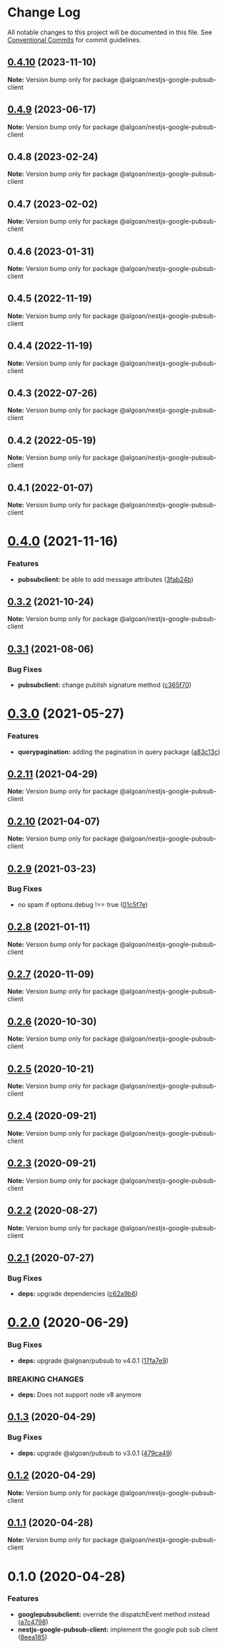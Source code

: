 # Change Log

All notable changes to this project will be documented in this file.
See [Conventional Commits](https://conventionalcommits.org) for commit guidelines.

## [0.4.10](https://github.com/algoan/nestjs-components/compare/@algoan/nestjs-google-pubsub-client@0.4.9...@algoan/nestjs-google-pubsub-client@0.4.10) (2023-11-10)

**Note:** Version bump only for package @algoan/nestjs-google-pubsub-client





## [0.4.9](https://github.com/algoan/nestjs-components/compare/@algoan/nestjs-google-pubsub-client@0.4.8...@algoan/nestjs-google-pubsub-client@0.4.9) (2023-06-17)

**Note:** Version bump only for package @algoan/nestjs-google-pubsub-client





## 0.4.8 (2023-02-24)

**Note:** Version bump only for package @algoan/nestjs-google-pubsub-client





## 0.4.7 (2023-02-02)

**Note:** Version bump only for package @algoan/nestjs-google-pubsub-client





## 0.4.6 (2023-01-31)

**Note:** Version bump only for package @algoan/nestjs-google-pubsub-client





## 0.4.5 (2022-11-19)

**Note:** Version bump only for package @algoan/nestjs-google-pubsub-client





## 0.4.4 (2022-11-19)

**Note:** Version bump only for package @algoan/nestjs-google-pubsub-client





## 0.4.3 (2022-07-26)

**Note:** Version bump only for package @algoan/nestjs-google-pubsub-client





## 0.4.2 (2022-05-19)

**Note:** Version bump only for package @algoan/nestjs-google-pubsub-client





## 0.4.1 (2022-01-07)

**Note:** Version bump only for package @algoan/nestjs-google-pubsub-client





# [0.4.0](https://github.com/algoan/nestjs-components/compare/@algoan/nestjs-google-pubsub-client@0.3.2...@algoan/nestjs-google-pubsub-client@0.4.0) (2021-11-16)


### Features

* **pubsubclient:** be able to add message attributes ([3fab24b](https://github.com/algoan/nestjs-components/commit/3fab24b7a327ae3fb5d83f2d098f77c3ef32cfec))





## [0.3.2](https://github.com/algoan/nestjs-components/compare/@algoan/nestjs-google-pubsub-client@0.3.1...@algoan/nestjs-google-pubsub-client@0.3.2) (2021-10-24)

**Note:** Version bump only for package @algoan/nestjs-google-pubsub-client





## [0.3.1](https://github.com/algoan/nestjs-components/compare/@algoan/nestjs-google-pubsub-client@0.3.0...@algoan/nestjs-google-pubsub-client@0.3.1) (2021-08-06)


### Bug Fixes

* **pubsubclient:** change publish signature method ([c365f70](https://github.com/algoan/nestjs-components/commit/c365f7013a4644e782963025c88cc0d093bcdfe0))





# [0.3.0](https://github.com/algoan/nestjs-components/compare/@algoan/nestjs-google-pubsub-client@0.2.11...@algoan/nestjs-google-pubsub-client@0.3.0) (2021-05-27)


### Features

* **querypagination:** adding the pagination in query package ([a83c13c](https://github.com/algoan/nestjs-components/commit/a83c13c71929eefef32903bab076ceb624128057))





## [0.2.11](https://github.com/algoan/nestjs-components/compare/@algoan/nestjs-google-pubsub-client@0.2.10...@algoan/nestjs-google-pubsub-client@0.2.11) (2021-04-29)

**Note:** Version bump only for package @algoan/nestjs-google-pubsub-client





## [0.2.10](https://github.com/algoan/nestjs-components/compare/@algoan/nestjs-google-pubsub-client@0.2.9...@algoan/nestjs-google-pubsub-client@0.2.10) (2021-04-07)

**Note:** Version bump only for package @algoan/nestjs-google-pubsub-client





## [0.2.9](https://github.com/algoan/nestjs-components/compare/@algoan/nestjs-google-pubsub-client@0.2.8...@algoan/nestjs-google-pubsub-client@0.2.9) (2021-03-23)


### Bug Fixes

* no spam if options.debug !== true ([01c5f7e](https://github.com/algoan/nestjs-components/commit/01c5f7e981d75efde073aa9b268f936e9438f9c6))





## [0.2.8](https://github.com/algoan/nestjs-components/compare/@algoan/nestjs-google-pubsub-client@0.2.7...@algoan/nestjs-google-pubsub-client@0.2.8) (2021-01-11)

**Note:** Version bump only for package @algoan/nestjs-google-pubsub-client





## [0.2.7](https://github.com/algoan/nestjs-components/compare/@algoan/nestjs-google-pubsub-client@0.2.6...@algoan/nestjs-google-pubsub-client@0.2.7) (2020-11-09)

**Note:** Version bump only for package @algoan/nestjs-google-pubsub-client





## [0.2.6](https://github.com/algoan/nestjs-components/compare/@algoan/nestjs-google-pubsub-client@0.2.5...@algoan/nestjs-google-pubsub-client@0.2.6) (2020-10-30)

**Note:** Version bump only for package @algoan/nestjs-google-pubsub-client





## [0.2.5](https://github.com/algoan/nestjs-components/compare/@algoan/nestjs-google-pubsub-client@0.2.4...@algoan/nestjs-google-pubsub-client@0.2.5) (2020-10-21)

**Note:** Version bump only for package @algoan/nestjs-google-pubsub-client





## [0.2.4](https://github.com/algoan/nestjs-components/compare/@algoan/nestjs-google-pubsub-client@0.2.3...@algoan/nestjs-google-pubsub-client@0.2.4) (2020-09-21)

**Note:** Version bump only for package @algoan/nestjs-google-pubsub-client





## [0.2.3](https://github.com/algoan/nestjs-components/compare/@algoan/nestjs-google-pubsub-client@0.2.2...@algoan/nestjs-google-pubsub-client@0.2.3) (2020-09-21)

**Note:** Version bump only for package @algoan/nestjs-google-pubsub-client





## [0.2.2](https://github.com/algoan/nestjs-components/compare/@algoan/nestjs-google-pubsub-client@0.2.1...@algoan/nestjs-google-pubsub-client@0.2.2) (2020-08-27)

**Note:** Version bump only for package @algoan/nestjs-google-pubsub-client





## [0.2.1](https://github.com/algoan/nestjs-components/compare/@algoan/nestjs-google-pubsub-client@0.2.0...@algoan/nestjs-google-pubsub-client@0.2.1) (2020-07-27)


### Bug Fixes

* **deps:** upgrade dependencies ([c62a9b6](https://github.com/algoan/nestjs-components/commit/c62a9b6f9cf84ffe1794c3f9cd60cd98cb68e044))





# [0.2.0](https://github.com/algoan/nestjs-components/compare/@algoan/nestjs-google-pubsub-client@0.1.3...@algoan/nestjs-google-pubsub-client@0.2.0) (2020-06-29)


### Bug Fixes

* **deps:** upgrade @algoan/pubsub to v4.0.1 ([17fa7e9](https://github.com/algoan/nestjs-components/commit/17fa7e9fcbf327856ced5bdb430a7493fe4852bb))


### BREAKING CHANGES

* **deps:** Does not support node v8 anymore





## [0.1.3](https://github.com/algoan/nestjs-components/compare/@algoan/nestjs-google-pubsub-client@0.1.2...@algoan/nestjs-google-pubsub-client@0.1.3) (2020-04-29)


### Bug Fixes

* **deps:** upgrade @algoan/pubsub to v3.0.1 ([479ca49](https://github.com/algoan/nestjs-components/commit/479ca490bc265ce08c5b4a8f80d12f8e8afd226f))





## [0.1.2](https://github.com/algoan/nestjs-components/compare/@algoan/nestjs-google-pubsub-client@0.1.1...@algoan/nestjs-google-pubsub-client@0.1.2) (2020-04-29)

**Note:** Version bump only for package @algoan/nestjs-google-pubsub-client





## [0.1.1](https://github.com/algoan/nestjs-components/compare/@algoan/nestjs-google-pubsub-client@0.1.0...@algoan/nestjs-google-pubsub-client@0.1.1) (2020-04-28)

**Note:** Version bump only for package @algoan/nestjs-google-pubsub-client





# 0.1.0 (2020-04-28)


### Features

* **googlepubsubclient:** override the dispatchEvent method instead ([a7c4798](https://github.com/algoan/nestjs-components/commit/a7c47988f8ccf83bb5af457a4230bcf85ecc75ae))
* **nestjs-google-pubsub-client:** implement the google pub sub client ([8eea185](https://github.com/algoan/nestjs-components/commit/8eea185877dcde8f525657131b63ff2d6d7865e0))
